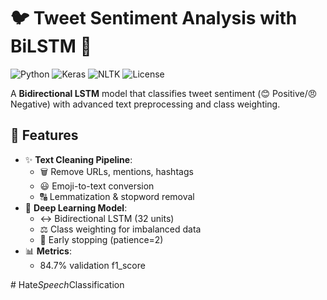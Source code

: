 # 🐦 Tweet Sentiment Analysis with BiLSTM 🤖

![Python](https://img.shields.io/badge/Python-3.8%2B-blue)
![Keras](https://img.shields.io/badge/Keras-2.12.0-red)
![NLTK](https://img.shields.io/badge/NLTK-3.8.1-lightgrey)
![License](https://img.shields.io/badge/License-MIT-green)


A **Bidirectional LSTM** model that classifies tweet sentiment (😊 Positive/😠 Negative) with advanced text preprocessing and class weighting.


## 🚀 Features


- ✨ **Text Cleaning Pipeline**:
  - 🗑️ Remove URLs, mentions, hashtags
  - 😃 Emoji-to-text conversion
  - 🔠 Lemmatization & stopword removal
- 🧠 **Deep Learning Model**:
  - ↔️ Bidirectional LSTM (32 units)
  - ⚖️ Class weighting for imbalanced data
  - 🛑 Early stopping (patience=2)
- 📊 **Metrics**:
  - 84.7% validation f1_score
    

#   H a t e _ S p e e c h _ C l a s s i f i c a t i o n 
 
 
